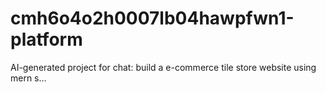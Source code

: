 # cmh6o4o2h0007lb04hawpfwn1-platform
AI-generated project for chat: build a e-commerce tile store website using mern s...
